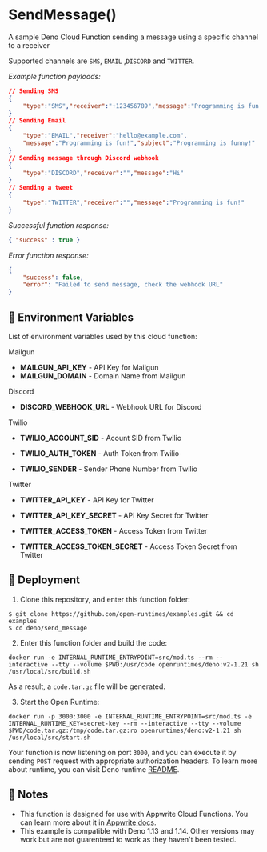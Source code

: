 # SendMessage() 

A sample Deno Cloud Function sending a message using a specific channel to a receiver

Supported channels are `SMS`, `EMAIL` ,`DISCORD` and `TWITTER`.


_Example function payloads:_

```json
// Sending SMS
{
    "type":"SMS","receiver":"+123456789","message":"Programming is fun!"
}
// Sending Email
{
    "type":"EMAIL","receiver":"hello@example.com",
    "message":"Programming is fun!","subject":"Programming is funny!"
}
// Sending message through Discord webhook 
{
    "type":"DISCORD","receiver":"","message":"Hi"
}
// Sending a tweet
{
    "type":"TWITTER","receiver":"","message":"Programming is fun!"
}
```


_Successful function response:_


```json
{ "success" : true }
```

_Error function response:_


```json
{
	"success": false,
	"error": "Failed to send message, check the webhook URL"
}
```

## 📝 Environment Variables

List of environment variables used by this cloud function:

Mailgun
* **MAILGUN_API_KEY** - API Key for Mailgun 
* **MAILGUN_DOMAIN** - Domain Name from Mailgun

Discord
* **DISCORD_WEBHOOK_URL** - Webhook URL for Discord 

Twilio 

* **TWILIO_ACCOUNT_SID** - Acount SID from Twilio

* **TWILIO_AUTH_TOKEN** - Auth Token from Twilio

* **TWILIO_SENDER** - Sender Phone Number from Twilio

Twitter

* **TWITTER_API_KEY** - API Key for Twitter

* **TWITTER_API_KEY_SECRET** - API Key Secret for Twitter

* **TWITTER_ACCESS_TOKEN** - Access Token from Twitter

* **TWITTER_ACCESS_TOKEN_SECRET** - Access Token Secret from Twitter

## 🚀 Deployment

1. Clone this repository, and enter this function folder:

```
$ git clone https://github.com/open-runtimes/examples.git && cd examples
$ cd deno/send_message
```

2. Enter this function folder and build the code:
```
docker run -e INTERNAL_RUNTIME_ENTRYPOINT=src/mod.ts --rm --interactive --tty --volume $PWD:/usr/code openruntimes/deno:v2-1.21 sh /usr/local/src/build.sh
```
As a result, a `code.tar.gz` file will be generated.

3. Start the Open Runtime:
```
docker run -p 3000:3000 -e INTERNAL_RUNTIME_ENTRYPOINT=src/mod.ts -e INTERNAL_RUNTIME_KEY=secret-key --rm --interactive --tty --volume $PWD/code.tar.gz:/tmp/code.tar.gz:ro openruntimes/deno:v2-1.21 sh /usr/local/src/start.sh
```

Your function is now listening on port `3000`, and you can execute it by sending `POST` request with appropriate authorization headers. To learn more about runtime, you can visit Deno runtime [README](https://github.com/open-runtimes/open-runtimes/tree/main/runtimes/deno-1.14).

## 📝 Notes
 - This function is designed for use with Appwrite Cloud Functions. You can learn more about it in [Appwrite docs](https://appwrite.io/docs/functions).
 - This example is compatible with Deno 1.13 and 1.14. Other versions may work but are not guarenteed to work as they haven't been tested.
